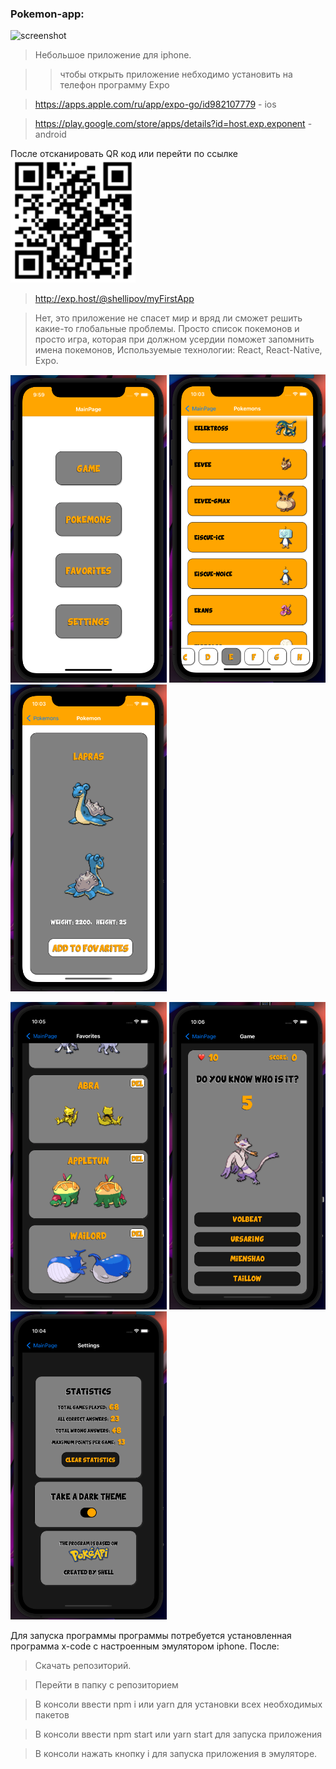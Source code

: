### Pokemon-app:
<div >
<img src="readme-assets/video.gif" alt="screenshot" width="350"/>
</div>

> Небольшое приложение для iphone. 

>>чтобы открыть приложение небходимо установить на телефон программу Expo

> <https://apps.apple.com/ru/app/expo-go/id982107779> - ios

> <https://play.google.com/store/apps/details?id=host.exp.exponent> - android


 После отсканировать QR код или перейти по ссылке
<img src="readme-assets/appQR.png" alt="screenshot" width="200"/>

> <http://exp.host/@shellipov/myFirstApp>

> Нет, это приложение не спасет мир и вряд ли сможет решить какие-то глобальные проблемы. Просто список покемонов и просто игра, которая при должном усердии поможет запомнить имена покемонов, 
> Используемые технологии: React, React-Native, Expo. 

<p>
<img src="readme-assets/1.png" alt="screenshot" width="250"/>
<img src="readme-assets/2.png" alt="screenshot" width="250"/>
<img src="readme-assets/3.png" alt="screenshot" width="250"/>
</p>
<p>
<img src="readme-assets/4.png" alt="screenshot" width="250"/>
<img src="readme-assets/5.png" alt="screenshot" width="250"/>
<img src="readme-assets/6.png" alt="screenshot" width="250"/>
</p>


Для запуска программы программы потребуется установленная программа x-code с настроенным эмулятором iphone. После:

> Скачать репозиторий.

> Перейти в папку с репозиторием

> В консоли ввести npm i или yarn для установки всех необходимых пакетов

> В консоли ввести npm start или yarn start для запуска приложения

> В консоли нажать кнопку i для запуска приложения в эмуляторе.
